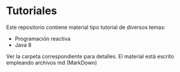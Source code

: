 # Tutoriales
Este repositorio contiene material tipo tutorial de diversos temas:
* Programación reactiva
* Java 8

Ver la carpeta correspondiente para detalles.  El material está escrito empleando archivos md  (MarkDown)


<!--stackedit_data:
eyJoaXN0b3J5IjpbMTU4MDgyNjU0MV19
-->